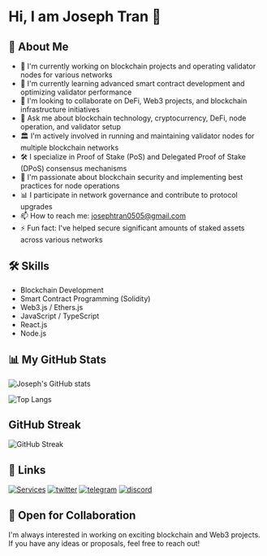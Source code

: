 # Hi, I am Joseph Tran 👋
## 🚀 About Me
- 🔭 I'm currently working on blockchain projects and operating validator nodes for various networks
- 🌱 I'm currently learning advanced smart contract development and optimizing validator performance
- 👯 I'm looking to collaborate on DeFi, Web3 projects, and blockchain infrastructure initiatives
- 💬 Ask me about blockchain technology, cryptocurrency, DeFi, node operation, and validator setup
- 🏛️ I'm actively involved in running and maintaining validator nodes for multiple blockchain networks
- 🛠️ I specialize in Proof of Stake (PoS) and Delegated Proof of Stake (DPoS) consensus mechanisms
- 🔐 I'm passionate about blockchain security and implementing best practices for node operations
- 📊 I participate in network governance and contribute to protocol upgrades
- 📫 How to reach me: josephtran0505@gmail.com
- ⚡ Fun fact: I've helped secure significant amounts of staked assets across various networks

## 🛠 Skills
- Blockchain Development
- Smart Contract Programming (Solidity)
- Web3.js / Ethers.js
- JavaScript / TypeScript
- React.js
- Node.js

## 📊 My GitHub Stats

![Joseph's GitHub stats](https://github-readme-stats.vercel.app/api?username=Josephtran102&show_icons=true&theme=holi)

![Top Langs](https://github-readme-stats.vercel.app/api/top-langs/?username=Josephtran102&layout=compact&theme=catppuccin_mocha)
## GitHub Streak

![GitHub Streak](https://github-readme-streak-stats.herokuapp.com/?user=Josephtran102&theme=gotham)

## 🔗 Links
[![Services](https://img.shields.io/badge/my_portfolio-000?style=for-the-badge&logo=ko-fi&logoColor=white)](https://josephtran.xyz/)
[![twitter](https://img.shields.io/badge/twitter-1DA1F2?style=for-the-badge&logo=twitter&logoColor=white)](https://x.com/josephtran102)
[![telegram](https://img.shields.io/badge/telegram-2CA5E0?style=for-the-badge&logo=telegram&logoColor=white)](https://t.me/josephtran)
[![discord](https://img.shields.io/badge/discord-7289DA?style=for-the-badge&logo=discord&logoColor=white)](https://discordapp.com/users/597430737440079883)

## 🤝 Open for Collaboration
I'm always interested in working on exciting blockchain and Web3 projects. If you have any ideas or proposals, feel free to reach out!
